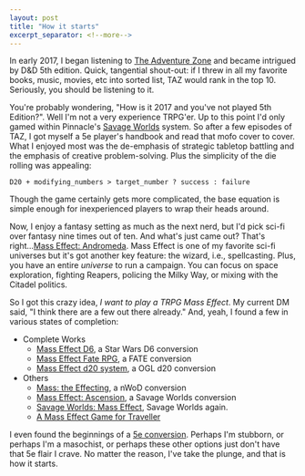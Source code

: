 ```yaml
---
layout: post
title: "How it starts"
excerpt_separator: <!--more-->
---
```


In early 2017, I began listening to [The Adventure Zone](http://www.maximumfun.org/shows/adventure-zone)
and became intrigued by D&D 5th edition. <!--more--> Quick, tangential shout-out: if I threw in all my favorite books, music, movies, 
etc into sorted list, TAZ would rank in the top 10. Seriously, you should be listening to it.

You're probably wondering, "How is it 2017 and you've not played 5th Edition?". Well I'm not a very experience TRPG'er.
Up to this point I'd only gamed within Pinnacle's [Savage Worlds](https://www.peginc.com/product-category/savage-worlds/) system.
So after a few episodes of TAZ, I got myself a 5e player's handbook and read that mofo cover to cover. What I enjoyed
most was the de-emphasis of strategic tabletop battling and the emphasis of creative problem-solving. Plus the simplicity
of the die rolling was appealing: 

`D20 + modifying_numbers > target_number ? success : failure` 

Though the game certainly gets more complicated, the base equation is simple enough for inexperienced players to wrap
their heads around.

Now, I enjoy a fantasy setting as much as the next nerd, but I'd pick sci-fi over fantasy nine times out of ten. And what's
just came out? That's right...[Mass Effect: Andromeda](https://www.masseffect.com/). Mass Effect is one of my favorite sci-fi
universes but it's got another key feature: the wizard, i.e., spellcasting. Plus, you have an entire _universe_ to run a 
campaign. You can focus on space exploration, fighting Reapers, policing the Milky Way, or mixing with the Citadel politics.  

So I got this crazy idea, _I want to play a TRPG Mass Effect_.
My current DM said, "I think there are a few out there already." And, yeah, I found a few in various states of completion:

* Complete Works
  + [Mass Effect D6](http://masseffectd6.blogspot.com/), a Star Wars D6 conversion
  + [Mass Effect Fate RPG](http://web.archive.org/web/20150629183534/http://masseffectrpg.org/wp/?page_id=51), a FATE conversion
  + [Mass Effect d20 system](https://docs.google.com/file/d/0B5c7osZJmQnvQ09YVHFNaXdSLVk/edit), a OGL d20 conversion
* Others
  + [Mass: the Effecting](https://wiki.rpg.net/index.php/Mass:_the_Effecting), a nWoD conversion
  + [Mass Effect: Ascension](http://www.pegforum.com/viewtopic.php?t=35981), a Savage Worlds conversion
  + [Savage Worlds: Mass Effect](http://rpgcrank.blogspot.com/p/savage-worlds-mass-effect.html), Savage Worlds again.
  + [A Mass Effect Game for Traveller](https://destination-zero.obsidianportal.com/wikis/mass-effect-conversion-rules)
  
I even found the beginnings of a [5e conversion](https://edster504.wordpress.com). Perhaps I'm stubborn, or perhaps I'm 
a masochist, or perhaps these other options just don't have that 5e flair I crave. No matter the reason, I've take the
plunge, and that is how it starts.


